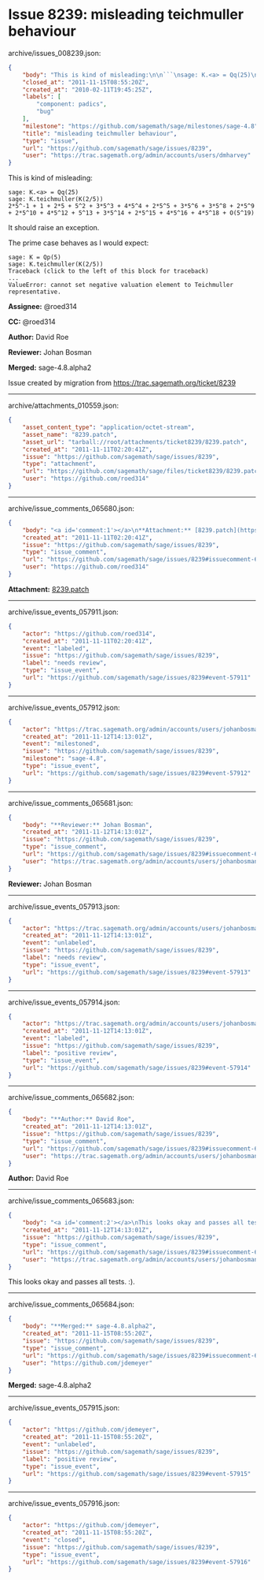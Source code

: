 # Issue 8239: misleading teichmuller behaviour

archive/issues_008239.json:
```json
{
    "body": "This is kind of misleading:\n\n```\nsage: K.<a> = Qq(25)\nsage: K.teichmuller(K(2/5))\n2*5^-1 + 1 + 2*5 + 5^2 + 3*5^3 + 4*5^4 + 2*5^5 + 3*5^6 + 3*5^8 + 2*5^9 + 2*5^10 + 4*5^12 + 5^13 + 3*5^14 + 2*5^15 + 4*5^16 + 4*5^18 + O(5^19)\n```\n\nIt should raise an exception.\n\nThe prime case behaves as I would expect:\n\n```\nsage: K = Qp(5)\nsage: K.teichmuller(K(2/5))\nTraceback (click to the left of this block for traceback)\n...\nValueError: cannot set negative valuation element to Teichmuller\nrepresentative.\n```\n\n\n**Assignee:** @roed314\n\n**CC:**  @roed314\n\n**Author:** David Roe\n\n**Reviewer:** Johan Bosman\n\n**Merged:** sage-4.8.alpha2\n\nIssue created by migration from https://trac.sagemath.org/ticket/8239\n\n",
    "closed_at": "2011-11-15T08:55:20Z",
    "created_at": "2010-02-11T19:45:25Z",
    "labels": [
        "component: padics",
        "bug"
    ],
    "milestone": "https://github.com/sagemath/sage/milestones/sage-4.8",
    "title": "misleading teichmuller behaviour",
    "type": "issue",
    "url": "https://github.com/sagemath/sage/issues/8239",
    "user": "https://trac.sagemath.org/admin/accounts/users/dmharvey"
}
```
This is kind of misleading:

```
sage: K.<a> = Qq(25)
sage: K.teichmuller(K(2/5))
2*5^-1 + 1 + 2*5 + 5^2 + 3*5^3 + 4*5^4 + 2*5^5 + 3*5^6 + 3*5^8 + 2*5^9 + 2*5^10 + 4*5^12 + 5^13 + 3*5^14 + 2*5^15 + 4*5^16 + 4*5^18 + O(5^19)
```

It should raise an exception.

The prime case behaves as I would expect:

```
sage: K = Qp(5)
sage: K.teichmuller(K(2/5))
Traceback (click to the left of this block for traceback)
...
ValueError: cannot set negative valuation element to Teichmuller
representative.
```


**Assignee:** @roed314

**CC:**  @roed314

**Author:** David Roe

**Reviewer:** Johan Bosman

**Merged:** sage-4.8.alpha2

Issue created by migration from https://trac.sagemath.org/ticket/8239





---

archive/attachments_010559.json:
```json
{
    "asset_content_type": "application/octet-stream",
    "asset_name": "8239.patch",
    "asset_url": "tarball://root/attachments/ticket8239/8239.patch",
    "created_at": "2011-11-11T02:20:41Z",
    "issue": "https://github.com/sagemath/sage/issues/8239",
    "type": "attachment",
    "url": "https://github.com/sagemath/sage/files/ticket8239/8239.patch",
    "user": "https://github.com/roed314"
}
```



---

archive/issue_comments_065680.json:
```json
{
    "body": "<a id='comment:1'></a>\n**Attachment:** [8239.patch](https://github.com/sagemath/sage/files/ticket8239/8239.patch)",
    "created_at": "2011-11-11T02:20:41Z",
    "issue": "https://github.com/sagemath/sage/issues/8239",
    "type": "issue_comment",
    "url": "https://github.com/sagemath/sage/issues/8239#issuecomment-65680",
    "user": "https://github.com/roed314"
}
```

<a id='comment:1'></a>
**Attachment:** [8239.patch](https://github.com/sagemath/sage/files/ticket8239/8239.patch)



---

archive/issue_events_057911.json:
```json
{
    "actor": "https://github.com/roed314",
    "created_at": "2011-11-11T02:20:41Z",
    "event": "labeled",
    "issue": "https://github.com/sagemath/sage/issues/8239",
    "label": "needs review",
    "type": "issue_event",
    "url": "https://github.com/sagemath/sage/issues/8239#event-57911"
}
```



---

archive/issue_events_057912.json:
```json
{
    "actor": "https://trac.sagemath.org/admin/accounts/users/johanbosman",
    "created_at": "2011-11-12T14:13:01Z",
    "event": "milestoned",
    "issue": "https://github.com/sagemath/sage/issues/8239",
    "milestone": "sage-4.8",
    "type": "issue_event",
    "url": "https://github.com/sagemath/sage/issues/8239#event-57912"
}
```



---

archive/issue_comments_065681.json:
```json
{
    "body": "**Reviewer:** Johan Bosman",
    "created_at": "2011-11-12T14:13:01Z",
    "issue": "https://github.com/sagemath/sage/issues/8239",
    "type": "issue_comment",
    "url": "https://github.com/sagemath/sage/issues/8239#issuecomment-65681",
    "user": "https://trac.sagemath.org/admin/accounts/users/johanbosman"
}
```

**Reviewer:** Johan Bosman



---

archive/issue_events_057913.json:
```json
{
    "actor": "https://trac.sagemath.org/admin/accounts/users/johanbosman",
    "created_at": "2011-11-12T14:13:01Z",
    "event": "unlabeled",
    "issue": "https://github.com/sagemath/sage/issues/8239",
    "label": "needs review",
    "type": "issue_event",
    "url": "https://github.com/sagemath/sage/issues/8239#event-57913"
}
```



---

archive/issue_events_057914.json:
```json
{
    "actor": "https://trac.sagemath.org/admin/accounts/users/johanbosman",
    "created_at": "2011-11-12T14:13:01Z",
    "event": "labeled",
    "issue": "https://github.com/sagemath/sage/issues/8239",
    "label": "positive review",
    "type": "issue_event",
    "url": "https://github.com/sagemath/sage/issues/8239#event-57914"
}
```



---

archive/issue_comments_065682.json:
```json
{
    "body": "**Author:** David Roe",
    "created_at": "2011-11-12T14:13:01Z",
    "issue": "https://github.com/sagemath/sage/issues/8239",
    "type": "issue_comment",
    "url": "https://github.com/sagemath/sage/issues/8239#issuecomment-65682",
    "user": "https://trac.sagemath.org/admin/accounts/users/johanbosman"
}
```

**Author:** David Roe



---

archive/issue_comments_065683.json:
```json
{
    "body": "<a id='comment:2'></a>\nThis looks okay and passes all tests. :).",
    "created_at": "2011-11-12T14:13:01Z",
    "issue": "https://github.com/sagemath/sage/issues/8239",
    "type": "issue_comment",
    "url": "https://github.com/sagemath/sage/issues/8239#issuecomment-65683",
    "user": "https://trac.sagemath.org/admin/accounts/users/johanbosman"
}
```

<a id='comment:2'></a>
This looks okay and passes all tests. :).



---

archive/issue_comments_065684.json:
```json
{
    "body": "**Merged:** sage-4.8.alpha2",
    "created_at": "2011-11-15T08:55:20Z",
    "issue": "https://github.com/sagemath/sage/issues/8239",
    "type": "issue_comment",
    "url": "https://github.com/sagemath/sage/issues/8239#issuecomment-65684",
    "user": "https://github.com/jdemeyer"
}
```

**Merged:** sage-4.8.alpha2



---

archive/issue_events_057915.json:
```json
{
    "actor": "https://github.com/jdemeyer",
    "created_at": "2011-11-15T08:55:20Z",
    "event": "unlabeled",
    "issue": "https://github.com/sagemath/sage/issues/8239",
    "label": "positive review",
    "type": "issue_event",
    "url": "https://github.com/sagemath/sage/issues/8239#event-57915"
}
```



---

archive/issue_events_057916.json:
```json
{
    "actor": "https://github.com/jdemeyer",
    "created_at": "2011-11-15T08:55:20Z",
    "event": "closed",
    "issue": "https://github.com/sagemath/sage/issues/8239",
    "type": "issue_event",
    "url": "https://github.com/sagemath/sage/issues/8239#event-57916"
}
```
